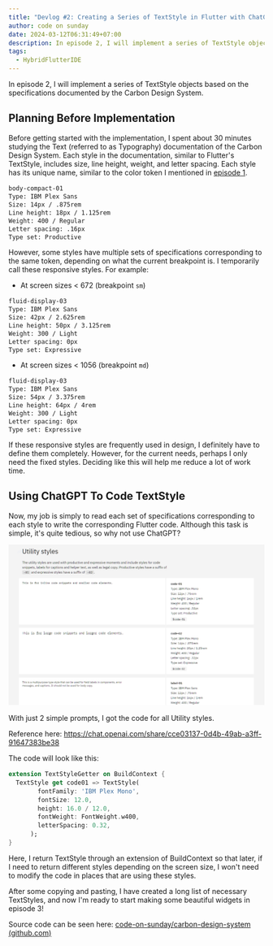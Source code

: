 ```yaml
---
title: "Devlog #2: Creating a Series of TextStyle in Flutter with ChatGPT"
author: code on sunday
date: 2024-03-12T06:31:49+07:00
description: In episode 2, I will implement a series of TextStyle objects based on the specifications documented by the Carbon Design System.
tags:
  - HybridFlutterIDE
---
```

In episode 2, I will implement a series of TextStyle objects based on the specifications documented by the Carbon Design System.
## Planning Before Implementation

Before getting started with the implementation, I spent about 30 minutes studying the Text (referred to as Typography) documentation of the Carbon Design System.
Each style in the documentation, similar to Flutter's TextStyle, includes size, line height, weight, and letter spacing. Each style has its unique name, similar to the color token I mentioned in [episode 1](../generate-color-tokens/index).

```
body-compact-01  
Type: IBM Plex Sans  
Size: 14px / .875rem  
Line height: 18px / 1.125rem  
Weight: 400 / Regular  
Letter spacing: .16px  
Type set: Productive
```

However, some styles have multiple sets of specifications corresponding to the same token, depending on what the current breakpoint is. I temporarily call these responsive styles. For example:
- At screen sizes < 672 (breakpoint `sm`)
```
fluid-display-03  
Type: IBM Plex Sans  
Size: 42px / 2.625rem  
Line height: 50px / 3.125rem  
Weight: 300 / Light  
Letter spacing: 0px  
Type set: Expressive
```
- At screen sizes < 1056 (breakpoint `md`)
```
fluid-display-03  
Type: IBM Plex Sans  
Size: 54px / 3.375rem  
Line height: 64px / 4rem  
Weight: 300 / Light  
Letter spacing: 0px  
Type set: Expressive
```

If these responsive styles are frequently used in design, I definitely have to define them completely. However, for the current needs, perhaps I only need the fixed styles. Deciding like this will help me reduce a lot of work time.

## Using ChatGPT To Code TextStyle

Now, my job is simply to read each set of specifications corresponding to each style to write the corresponding Flutter code. Although this task is simple, it's quite tedious, so why not use ChatGPT?

![](images/Pasted%20image%2020240311215252.png)

With just 2 simple prompts, I got the code for all Utility styles.

Reference here: https://chat.openai.com/share/cce03137-0d4b-49ab-a3ff-91647383be38

The code will look like this:

```dart
extension TextStyleGetter on BuildContext {
  TextStyle get code01 => TextStyle(
        fontFamily: 'IBM Plex Mono',
        fontSize: 12.0,
        height: 16.0 / 12.0,
        fontWeight: FontWeight.w400,
        letterSpacing: 0.32,
      );
}
```

Here, I return TextStyle through an extension of BuildContext so that later, if I need to return different styles depending on the screen size, I won't need to modify the code in places that are using these styles.

After some copying and pasting, I have created a long list of necessary TextStyles, and now I'm ready to start making some beautiful widgets in episode 3!

Source code can be seen here: [code-on-sunday/carbon-design-system (github.com)](https://github.com/code-on-sunday/carbon-design-system)